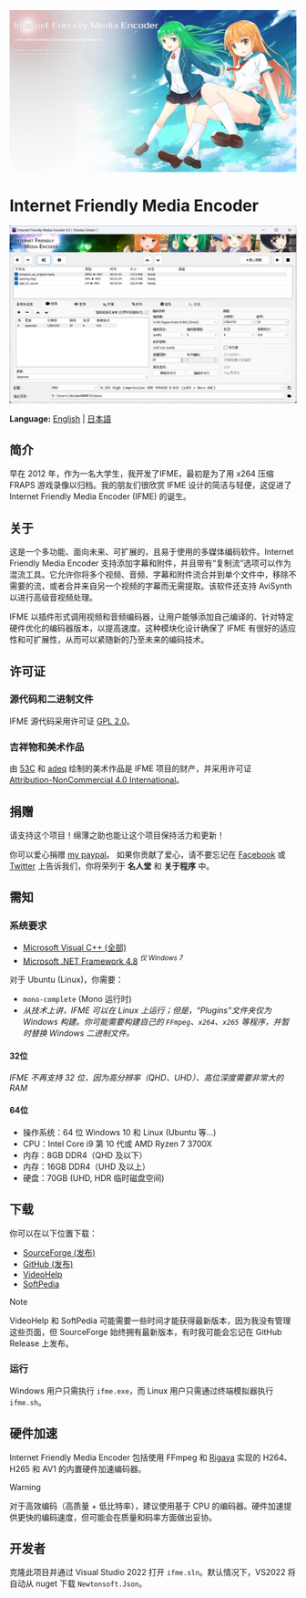 ![启动画面](IFME/Resources/SplashScreen14.png)

# Internet Friendly Media Encoder
![GUI](IFME/Resources/i18n/IFME_zh-CN.png)

**Language:** [English](/README.md) | [日本語](/README_ja-JP.md)

## 简介
早在 2012 年，作为一名大学生，我开发了IFME，最初是为了用 x264 压缩 FRAPS 游戏录像以归档。我的朋友们很欣赏 IFME 设计的简洁与轻便，这促进了 Internet Friendly Media Encoder (IFME) 的诞生。

## 关于
这是一个多功能、面向未来、可扩展的，且易于使用的多媒体编码软件。Internet Friendly Media Encoder 支持添加字幕和附件，并且带有“复制流”选项可以作为混流工具。它允许你将多个视频、音频、字幕和附件流合并到单个文件中，移除不需要的流，或者合并来自另一个视频的字幕而无需提取。该软件还支持 AviSynth 以进行高级音视频处理。

IFME 以插件形式调用视频和音频编码器，让用户能够添加自己编译的、针对特定硬件优化的编码器版本，以提高速度。这种模块化设计确保了 IFME 有很好的适应性和可扩展性，从而可以紧随新的乃至未来的编码技术。

## 许可证
### 源代码和二进制文件
IFME 源代码采用许可证 [GPL 2.0](http://choosealicense.com/licenses/gpl-2.0/)。

### 吉祥物和美术作品
由 [53C](http://53c.deviantart.com/) 和 [adeq](https://www.facebook.com/liyana.0426) 绘制的美术作品是 IFME 项目的财产，并采用许可证 [Attribution-NonCommercial 4.0 International](http://creativecommons.org/licenses/by-nc/4.0/)。

## 捐赠
请支持这个项目！绵薄之助也能让这个项目保持活力和更新！

你可以爱心捐赠 [my paypal](https://www.paypal.com/cgi-bin/webscr?cmd=_s-xclick&hosted_button_id=4CKYN7X3DGA7U)。 如果你贡献了爱心，请不要忘记在 [Facebook](https://www.facebook.com/internetfriendlymediaencoder) 或 [Twitter](https://twitter.com/Anime4000) 上告诉我们，你将荣列于 **名人堂** 和 **关于程序** 中。

## 需知
### 系统要求
* [Microsoft Visual C++ (全部)](https://www.techpowerup.com/download/visual-c-redistributable-runtime-package-all-in-one/)
* [Microsoft .NET Framework 4.8](https://dotnet.microsoft.com/en-us/download/dotnet-framework/net48) *<sup>仅 Windows 7</sup>*

对于 Ubuntu (Linux)，你需要：
* `mono-complete` (Mono 运行时)
* *从技术上讲，IFME 可以在 Linux 上运行；但是，“Plugins”文件夹仅为 Windows 构建。你可能需要构建自己的 `FFmpeg`、`x264`、`x265` 等程序，并暂时替换 Windows 二进制文件。*

#### 32位
*IFME 不再支持 32 位，因为高分辨率（QHD、UHD）、高位深度需要非常大的 RAM*

#### 64位
* 操作系统：64 位 Windows 10 和 Linux (Ubuntu 等...)
* CPU：Intel Core i9 第 10 代或 AMD Ryzen 7 3700X
* 内存：8GB DDR4（QHD 及以下）
* 内存：16GB DDR4（UHD 及以上）
* 硬盘：70GB (UHD, HDR 临时磁盘空间)

## 下载
你可以在以下位置下载：
* [SourceForge (发布)](https://sourceforge.net/projects/ifme/files/latest/download)
* [GitHub (发布)](https://github.com/Anime4000/IFME/releases/latest)
* [VideoHelp](https://www.videohelp.com/software/Internet-Friendly-Media-Encoder)
* [SoftPedia](https://www.softpedia.com/get/Multimedia/Video/Encoders-Converter-DIVX-Related/Internet-Friendly-Media-Encoder.shtml)

> [!NOTE]
> VideoHelp 和 SoftPedia 可能需要一些时间才能获得最新版本，因为我没有管理这些页面，但 SourceForge 始终拥有最新版本，有时我可能会忘记在 GitHub Release 上发布。

### 运行
Windows 用户只需执行 `ifme.exe`，而 Linux 用户只需通过终端模拟器执行 `ifme.sh`。

## 硬件加速
Internet Friendly Media Encoder 包括使用 FFmpeg 和 [Rigaya](https://github.com/rigaya) 实现的 H264、H265 和 AV1 的内置硬件加速编码器。

> [!WARNING]
> 对于高效编码（高质量 + 低比特率），建议使用基于 CPU 的编码器。硬件加速提供更快的编码速度，但可能会在质量和码率方面做出妥协。

## 开发者
克隆此项目并通过 Visual Studio 2022 打开 `ifme.sln`。默认情况下，VS2022 将自动从 nuget 下载 `Newtonsoft.Json`。
